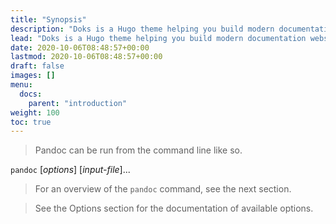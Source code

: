 ```yaml
---
title: "Synopsis"
description: "Doks is a Hugo theme helping you build modern documentation websites that are secure, fast, and SEO-ready — by default."
lead: "Doks is a Hugo theme helping you build modern documentation websites that are secure, fast, and SEO-ready — by default."
date: 2020-10-06T08:48:57+00:00
lastmod: 2020-10-06T08:48:57+00:00
draft: false
images: []
menu:
  docs:
    parent: "introduction"
weight: 100
toc: true
---
```


> Pandoc can be run from the command line like so.


`pandoc` [*options*] [*input-file*]...


> For an overview of the `pandoc` command, see the next section.

> See the Options section for the documentation of available options.
